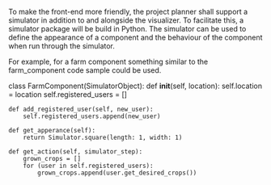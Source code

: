 To make the front-end more friendly, the project planner shall support a simulator in addition to and alongside the visualizer. To facilitate this, a simulator package will be build in Python. The simulator can be used to define the appearance of a component and the behaviour of the component when run through the simulator.

For example, for a farm component something similar to the farm_component code sample could be used.


class FarmComponent(SimulatorObject):
    def __init__(self, location):
        self.location = location
        self.registered_users = []

    def add_registered_user(self, new_user):
        self.registered_users.append(new_user)

    def get_apperance(self):
        return Simulator.square(length: 1, width: 1)

    def get_action(self, simulator_step):
        grown_crops = []
        for (user in self.registered_users):
            grown_crops.append(user.get_desired_crops())